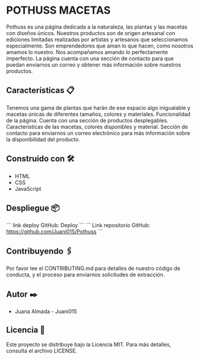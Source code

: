 # POTHUSS MACETAS

Pothuss es una página dedicada a la naturaleza, las plantas y las macetas con diseños únicos.
Nuestros productos son de origen artesanal con ediciones limitadas realizadas por artistas y artesanos que seleccionamos especialmente. Son emprendedores que aman lo que hacen, como nosotros amamos lo nuestro. Nos acompañamos amando lo perfectamente imperfecto.
La página cuenta con una sección de contacto para que puedan enviarnos un correo y obtener más información sobre nuestros productos.

## Características 📋

Tenemos una gama de plantas que harán de ese espacio algo inigualable y macetas únicas de diferentes tamaños, colores y materiales. 
Funcionalidad de la página. Cuenta con una sección de productos desplegables. Características de las macetas, colores disponibles y material. 
Sección de contacto para enviarnos un correo electrónico para más información sobre la disponibilidad del producto.


## Construido con 🛠️

- HTML
- CSS
- JavaScript


## Despliegue 📦

´´´
link deploy GitHub: Deploy
´´´
´´´
Link repositorio GitHub: https://github.com/Juani015/Pothuss
´´´


## Contribuyendo 🖇️

Por favor lee el CONTRIBUTING.md para detalles de nuestro código de conducta, y el proceso para enviarnos solicitudes de extracción.


## Autor ✒️

- Juana Almada - Juani015


## Licencia 📄

Este proyecto se distribuye bajo la Licencia MIT. Para más detalles, consulta el archivo LICENSE.

